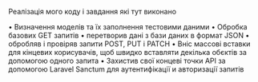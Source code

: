 Реалізація мого коду і завдання які тут виконано

• Визначення моделів та їх заполнення тестовими даними 
• Обробка базових GET запитів
• перетворив дані з бази даних в формат JSON
• обробляв і провіряв запити POST, PUT і PATCH
• Вніс массові вставки для кінцевих корисувачів, щоб швидко вставляти декілька обєктів за допомогою одного запита
• Захистив свої концеві точки API за допомогою Laravel Sanctum для аутентифікації и авторизації запитів
